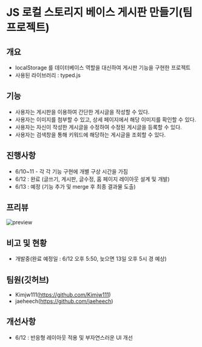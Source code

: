 # JS 로컬 스토리지 베이스 게시판 만들기(팀 프로젝트)

## 개요
- localStorage 를 데이터베이스 역할을 대신하여 게시판 기능을 구현한 프로젝트
- 사용된 라이브러리 : typed.js

## 기능
- 사용자는 게시판을 이용하여 간단한 게시글을 작성할 수 있다.
- 사용자는 이미지를 첨부할 수 있고, 상세 페이지에서 해당 이미지를 확인할 수 있다.
- 사용자는 자신이 작성한 게시글을 수정하여 수정된 게시글을 등록할 수 있다.
- 사용자는 검색창을 통해 키워드에 해당하는 게시글을 조회할 수 있다.

## 진행사항
- 6/10~11 - 각 각 기능 구현에 개별 구상 시간을 가짐
- 6/12 : 완료 (글쓰기, 게시판, 글수정, 홈 페이지 레이아웃 설계 및 개발)
- 6/13 : 예정 (기능 추가 및 merge 후 최종 결과물 도출)

## 프리뷰
![preview](https://github.com/youngwan2/board/assets/107159871/ef457347-0d2f-47c8-bce0-db2067807493)

## 비고 및 현황
- 개발중(완료 예정일 : 6/12 오후 5:50, 늦으면 13일 오후 5시 경 예상)

## 팀원(깃허브)
- Kimjw111(https://github.com/Kimjw111)
- jaeheech(https://github.com/jaeheech)

## 개선사항 
- 6/12 : 반응형 레이아웃 적용 및 부자연스러운 UI 개선
